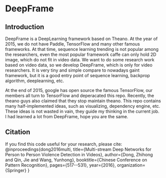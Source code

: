 # DeepFrame
## Introduction
DeepFrame is a DeepLearning framework based on Theano. At the year of 2015, we do not have Paddle, TensorFlow and many other famous  frameworks. At that time, sequence learning trending is not popular among the researchers, even the most popular framework caffe can only hold 2D image, which do not fit in video data. We want to do some research work based on video data, so we develop DeepFrame, which is only for video researchers. It is very tiny and simple compare to nowadays gaint framework, but it is a good entry point of sequence learning, backprop algorithm, deeplearning, etc.

At the end of 2015, google has open source the famous TensorFlow, our members all turn to TensorFlow and deperacated this repo. Recently, the theano guys also claimed that they stop maintain theano. This repo contains many half-implemented ideas, such as visualizing, dependency engine, etc. These ideas is not wasted in vain, they guide my thinking in the current job. I had learned a lot from DeepFrame, hope you are the same.

## Citation
If you find this code useful for your research, please cite:
@inproceedings{dong2016multi,
  title={Multi-stream Deep Networks for Person to Person Violence Detection in Videos},
  author={Dong, Zhihong and Qin, Jie and Wang, Yunhong},
  booktitle={Chinese Conference on Pattern Recognition},
  pages={517--531},
  year={2016},
  organization={Springer}
}
